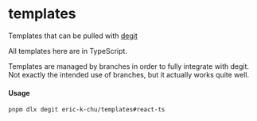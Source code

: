 # templates

Templates that can be pulled with [degit](https://github.com/Rich-Harris/degit)

All templates here are in TypeScript.

Templates are managed by branches in order to fully integrate with degit. Not exactly the intended use of branches, but it actually works quite well.

#### Usage

```bash
pnpm dlx degit eric-k-chu/templates#react-ts
```


